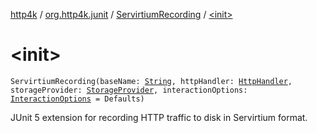 [http4k](../../index.md) / [org.http4k.junit](../index.md) / [ServirtiumRecording](index.md) / [&lt;init&gt;](./-init-.md)

# &lt;init&gt;

`ServirtiumRecording(baseName: `[`String`](https://kotlinlang.org/api/latest/jvm/stdlib/kotlin/-string/index.html)`, httpHandler: `[`HttpHandler`](../../org.http4k.core/-http-handler.md)`, storageProvider: `[`StorageProvider`](../../org.http4k.servirtium/-storage-provider.md)`, interactionOptions: `[`InteractionOptions`](../../org.http4k.servirtium/-interaction-options/index.md)` = Defaults)`

JUnit 5 extension for recording HTTP traffic to disk in Servirtium format.

